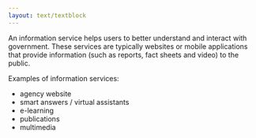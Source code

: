 ```yaml
---
layout: text/textblock
---
```


An information service helps users to better understand and interact with government. These services are typically websites or mobile applications that provide information (such as reports, fact sheets and video) to the public.

Examples of information services:

*	agency website
*	smart answers / virtual assistants
*	e-learning
*	publications
*	multimedia
